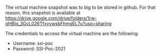 The virtual machine snapshot was to big to be stored in github. For that reason, this snapshot is available at https://drive.google.com/drive/folders/1rw-qHBIq_3GvL026TfxyywsbFhmgEL7u?usp=sharing


The credentials to access the virtual machine are the following:

- Username: ssi-poc
- Password: SSI-Poc-2021
